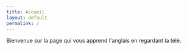 ```yaml
---
title: Accueil
layout: default
permalink: /
---
```


<p>Bienvenue sur la page qui vous apprend l'anglais en regardant la télé.</p>
